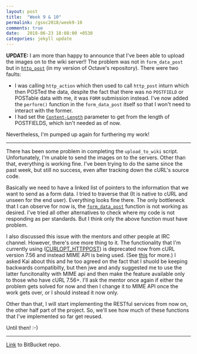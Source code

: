 ```yaml
---
layout: post
title:  "Week 9 & 10"
permalink: /gsoc2018/week9-10
comments: true
date:   2018-06-23 18:08:00 +0530
categories: jekyll update
---
```

**UPDATE:** I am more than happy to announce that I've been able to upload the images on to the wiki server!! The problem was not in `form_data_post` but in [`http_post`](https://bitbucket.org/me_ydv_5/octave/src/59d3d9c4af257ca141e60420e9ba3c8ab32af0af/liboctave/util/url-transfer.cc#lines-663) (in my version of Octave's repository). There were two faults:

*   I was calling `http_action` which then used to call `http_post` inturn which then POSTed the data, despite the fact that there was no `POSTFIELD` or POSTable data with me, it was `FORM` submission instead. I've now added the `perform()` function in the `form_data_post` itself so that I won't need to interact with the former.
*   I had set the [`Content-Length`](https://bitbucket.org/me_ydv_5/octave/src/59d3d9c4af257ca141e60420e9ba3c8ab32af0af/liboctave/util/url-transfer.cc#lines-671) parameter to get from the length of POSTFIELDS, which isn't needed as of now.

Nevertheless, I'm pumped up again for furthering my work!

****

There has been some problem in completing the `upload_to_wiki` script. Unfortunately, I'm unable to send the images on to the servers. Other than that, everything is working fine. I've been trying to do the same since the past week, but still no success, even after tracking down the cURL's source code.

Basically we need to have a linked list of pointers to the information that we want to send as a form data. I tried to traverse that (It is native to cURL and unseen for the end user). Everything looks fine there. The only bottleneck that I can observe for now is, the [`form_data_post`](https://bitbucket.org/me_ydv_5/octave/src/59d3d9c4af257ca141e60420e9ba3c8ab32af0af/liboctave/util/url-transfer.cc#lines-710) function is not working as desired. I've tried all other alternatives to check where my code is not responding as per standards. But I think only the above function must have problem.

I also discussed this issue with the mentors and other people at IRC channel. However, there's one more thing to it. The functionality that I'm currently using ([CURLOPT_HTTPPOST](https://curl.haxx.se/libcurl/c/CURLOPT_HTTPPOST.html)) is deprecated now from cURL version 7.56 and instead MIME API is being used. (See [this](https://github.com/curl/curl/pull/1839) for more.) I asked Kai about this and he too agreed on the fact that I shuold be keeping backwards compatibilty, but then jwe and andy suggested me to use the latter funcitonality with MIME api and then make the feature available only to those who have cURL 7.56+. I'll ask the mentor once again if either the problem gets solved for now and then I change it to MIME API once the work gets over, or I should instead it now only.

Other than that, I will start implementing the RESTful services from now on, the other half part of the project. So, we'll see how much of these functions that I've implemented so far get reused.

Until then! :-)


****

[Link](https://bitbucket.org/me_ydv_5/octave/commits/branch/ocs) to BitBucket repo.
